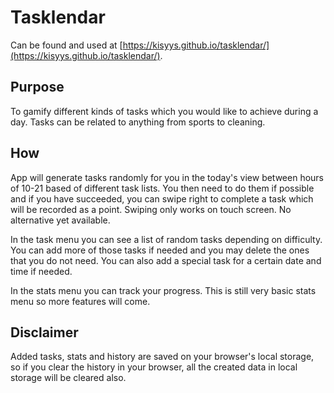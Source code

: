 # Tasklendar
Can be found and used at [https://kisyys.github.io/tasklendar/](https://kisyys.github.io/tasklendar/).

## Purpose
To gamify different kinds of tasks which you would like to achieve during a day. Tasks can be related to anything from sports to cleaning.

## How
App will generate tasks randomly for you in the today's view between hours of 10-21 based of different task lists. You then need to do them if possible and if you have succeeded, you can swipe right to complete a task which will be recorded as a point. Swiping only works on touch screen. No alternative yet available.

In the task menu you can see a list of random tasks depending on difficulty. You can add more of those tasks if needed and you may delete the ones that you do not need. You can also add a special task for a certain date and time if needed.

In the stats menu you can track your progress. This is still very basic stats menu so more features will come.

## Disclaimer
Added tasks, stats and history are saved on your browser's local storage, so if you clear the history in your browser, all the created data in local storage will be cleared also.
